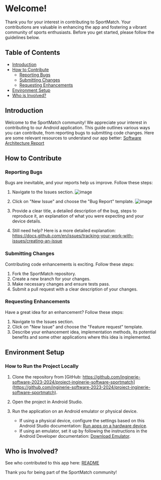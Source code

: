 # Welcome!

Thank you for your interest in contributing to SportMatch. Your contributions are valuable in enhancing the app and fostering a vibrant community of sports enthusiasts. Before you get started, please follow the guidelines below.

## Table of Contents
- [Introduction](#introduction)
- [How to Contribute](#how-to-contribute)
  - [Reporting Bugs](#reporting-bugs)
  - [Submitting Changes](#submitting-changes)
  - [Requesting Enhancements](#requesting-enhancements)
- [Environment Setup](#environment-setup)
- [Who is Involved?](#who-is-involved)

## Introduction <a name="introduction"></a>

Welcome to the SportMatch community! We appreciate your interest in contributing to our Android application. This guide outlines various ways you can contribute, from reporting bugs to submitting code changes.
Here are some relevant resources to understand our app better: 
[Software Architecture Report]()

## How to Contribute

### Reporting Bugs

Bugs are inevitable, and your reports help us improve. Follow these steps:
1. Navigate to the Issues section.
 ![image](https://github.com/inginerie-software-2023-2024/proiect-inginerie-software-sportmatch/assets/92266351/7f2d394f-bb30-4f4f-b53a-13f6bd1c48c6)

2. Click on "New Issue" and choose the "Bug Report" template.
   ![image](https://github.com/inginerie-software-2023-2024/proiect-inginerie-software-sportmatch/assets/92266351/632af7bd-5410-4486-9f7f-746b4b5ddbd0)

3. Provide a clear title, a detailed description of the bug, steps to reproduce it, an explanation of what you were expecting and your device details.
4. Still need help? Here is a more detailed explanation: https://docs.github.com/en/issues/tracking-your-work-with-issues/creating-an-issue

### Submitting Changes  <a name="submitting-changes"></a>

Contributing code enhancements is exciting. Follow these steps:
1. Fork the SportMatch repository.
2. Create a new branch for your changes.
3. Make necessary changes and ensure tests pass.
4. Submit a pull request with a clear description of your changes.

### Requesting Enhancements  <a name="requesting-enhancements"></a>

Have a great idea for an enhancement? Follow these steps:
1. Navigate to the Issues section.
2. Click on "New Issue" and choose the "Feature request" template.
3. Describe your enhancement idea, implementation methods, its potential benefits and some other applications where this idea is implemented.

## Environment Setup

### How to Run the Project Locally

1. Clone the repository from [GitHub: https://github.com/inginerie-software-2023-2024/proiect-inginerie-software-sportmatch](https://github.com/inginerie-software-2023-2024/proiect-inginerie-software-sportmatch).
2. Open the project in Android Studio.
3. Run the application on an Android emulator or physical device.

   - If using a physical device, configure the settings based on this Android Studio documentation: [Run apps on a hardware device](https://developer.android.com/studio/run/device).
   - If using an emulator, set it up by following the instructions in the Android Developer documentation: [Download Emulator](https://developer.android.com/design-for-safety/privacy-sandbox/download#emulator).

## Who is Involved?
See who contributed to this app here: [README](https://github.com/inginerie-software-2023-2024/proiect-inginerie-software-sportmatch/blob/main/README.md)

Thank you for being part of the SportMatch community!
